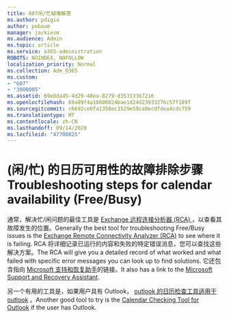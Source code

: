 ```yaml
---
title: 607闲/忙疑难解答
ms.author: pdigia
author: pebaum
manager: jackiesm
ms.audience: Admin
ms.topic: article
ms.service: o365-administration
ROBOTS: NOINDEX, NOFOLLOW
localization_priority: Normal
ms.collection: Adm_O365
ms.custom:
- "607"
- "3800005"
ms.assetid: 69e8da45-4d29-48ea-8279-d35313367216
ms.openlocfilehash: 69a89f4a18008024bae1d24d23933276c57f189f
ms.sourcegitcommit: c6692ce0fa1358ec3529e59ca0ecdfdea4cdc759
ms.translationtype: MT
ms.contentlocale: zh-CN
ms.lasthandoff: 09/14/2020
ms.locfileid: "47708025"
---
```

# <a name="troubleshooting-steps-for-calendar-availability-freebusy"></a><span data-ttu-id="0050a-102"> (闲/忙) 的日历可用性的故障排除步骤</span><span class="sxs-lookup"><span data-stu-id="0050a-102">Troubleshooting steps for calendar availability (Free/Busy)</span></span>

<span data-ttu-id="0050a-103">通常，解决忙/闲问题的最佳工具是 [Exchange 远程连接分析器 (RCA) ](https://testconnectivity.microsoft.com/Default.aspx?testId=freeBusy) ，以查看其故障发生的位置。</span><span class="sxs-lookup"><span data-stu-id="0050a-103">Generally the best tool for troubleshooting Free/Busy issues is the [Exchange Remote Connectivity Analyzer (RCA)](https://testconnectivity.microsoft.com/Default.aspx?testId=freeBusy) to see where it is failing.</span></span> <span data-ttu-id="0050a-104">RCA 将详细记录已运行的内容和失败的特定错误消息，您可以查找这些解决方案。</span><span class="sxs-lookup"><span data-stu-id="0050a-104">The RCA will give you a detailed record of what worked and what failed with specific error messages you can look up to find solutions.</span></span> <span data-ttu-id="0050a-105">它还包含指向 [Microsoft 支持和恢复助手](https://diagnostics.office.com/)的链接。</span><span class="sxs-lookup"><span data-stu-id="0050a-105">It also has a link to the [Microsoft Support and Recovery Assistant](https://diagnostics.office.com/).</span></span>

<span data-ttu-id="0050a-106">另一个有用的工具是，如果用户具有 Outlook， [outlook 的日历检查工具适用于 outlook](https://www.microsoft.com/download/details.aspx?id=28786) 。</span><span class="sxs-lookup"><span data-stu-id="0050a-106">Another good tool to try is the [Calendar Checking Tool for Outlook](https://www.microsoft.com/download/details.aspx?id=28786) if the user has Outlook.</span></span>
